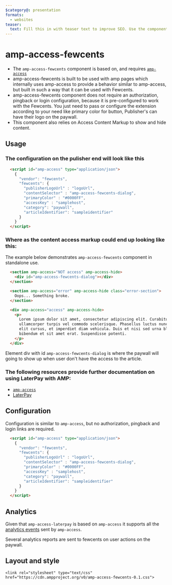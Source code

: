 ```yaml
---
$category@: presentation
formats:
  - websites
teaser:
  text: Fill this in with teaser text to improve SEO. Use the component description.
---
```


# amp-access-fewcents

-   The `amp-access-fewcents` component is based on, and requires [`amp-access`](../amp-access/amp-access.md)
-   amp-access-fewcents is built to be used with amp pages which internally uses amp-access to provide a behavior similar to amp-access, but built in such a way that it can be used with Fewcents.
-   amp-access-fewcents component does not require an authorization, pingback or login configuration, because it is pre-configured to work with the Fewcents. You just need to pass or configure the extension according to your need like primary color for button, Publisher's can have their logo on the paywall.
-   This component also relies on Access Content Markup to show and hide content.

## Usage

### The configuration on the pulisher end will look like this

```html
  <script id="amp-access" type="application/json">
    {
      "vendor": "fewcents",
      "fewcents": {
        "publisherLogoUrl" : "logoUrl",
        "contentSelector" : "amp-access-fewcents-dialog",
        "primaryColor" : "#0000FF",
        "accessKey" : "samplehost",
        "category": "paywall",
        "articleIdentifier": "sampleidentifier"
      }
    }
  </script>
```

### Where as the content access markup could end up looking like this:

The example below demonstrates `amp-access-fewcents` component in standalone use.

```html
  <section amp-access="NOT access" amp-access-hide>
    <div id="amp-access-fewcents-dialog"></div>
  </section>

  <section amp-access="error" amp-access-hide class="error-section">
    Oops... Something broke.
  </section>

  <div amp-access="access" amp-access-hide>
    <p>
      Lorem ipsum dolor sit amet, consectetur adipiscing elit. Curabitur
      ullamcorper turpis vel commodo scelerisque. Phasellus luctus nunc ut
      elit cursus, et imperdiet diam vehicula. Duis et nisi sed urna blandit
      bibendum et sit amet erat. Suspendisse potenti.
    </p>
  </div>
```

Element div with id `amp-access-fewcents-dialog` is where the paywall will going to show up when user don't have the access to the article.

### The following resources provide further documentation on using LaterPay with AMP:

-   [`amp-access`](https://amp.dev/documentation/components/amp-access)
-   [LaterPay](https://www.fewcents.co/)

## Configuration

Configuration is similar to `amp-access`, but no authorization, pingback and login links are required.

```html
  <script id="amp-access" type="application/json">
    {
      "vendor": "fewcents",
      "fewcents": {
        "publisherLogoUrl" : "logoUrl",
        "contentSelector" : "amp-access-fewcents-dialog",
        "primaryColor" : "#0000FF",
        "accessKey" : "samplehost",
        "category": "paywall",
        "articleIdentifier": "sampleidentifier"
      }
    }
  </script>
```

## Analytics

Given that `amp-access-laterpay` is based on `amp-access` it supports all the [analytics events](../amp-access/amp-access.md) sent by `amp-access`.

Several analytics reports are sent to fewcents on user actions on the paywall.

## Layout and style

```
<link rel="stylesheet" type="text/css" href="https://cdn.ampproject.org/v0/amp-access-fewcents-0.1.css">
```
